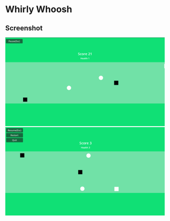 # Whirly Whoosh

## Screenshot

![gameplay screenshot 1](/screenshots/Screenshot%202024-09-28%20232125.png)
![gameplay screenshot 2](/screenshots/Screenshot%202024-09-28%20232437.png)
